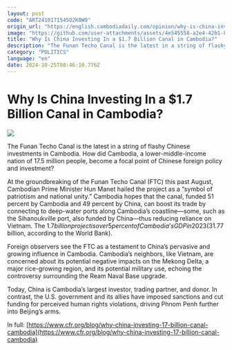 ```yaml
---
layout: post
code: "ART2410171545O2K0W9"
origin_url: "https://english.cambodiadaily.com/opinion/why-is-china-investing-in-a-1-7-billion-canal-in-cambodia-189566/"
image: "https://github.com/user-attachments/assets/4e545558-a2e4-42b1-8eba-29043ab73040"
title: "Why Is China Investing In a $1.7 Billion Canal in Cambodia?"
description: "The Funan Techo Canal is the latest in a string of flashy Chinese investments in Cambodia. How did Cambodia, a lower-middle-income nation of 17.5 million people, become a focal point of Chinese foreign policy and investment?"
category: "POLITICS"
language: "en"
date: 2024-10-25T08:46:10.776Z
---
```


# Why Is China Investing In a $1.7 Billion Canal in Cambodia?

 ![](https://github.com/user-attachments/assets/9248c606-99db-491a-9153-5a32e2628abe)

The Funan Techo Canal is the latest in a string of flashy Chinese investments in Cambodia. How did Cambodia, a lower-middle-income nation of 17.5 million people, become a focal point of Chinese foreign policy and investment?

At the groundbreaking of the Funan Techo Canal (FTC) this past August, Cambodian Prime Minister Hun Manet hailed the project as a “symbol of patriotism and national unity.” Cambodia hopes that the canal, funded 51 percent by Cambodia and 49 percent by China, can boost its trade by connecting to deep-water ports along Cambodia’s coastline—some, such as the Sihanoukville port, also funded by China—thus reducing reliance on Vietnam. The $1.7 billion project is over 5 percent of Cambodia’s GDP in 2023 ($31.77 billion, according to the World Bank).

Foreign observers see the FTC as a testament to China’s pervasive and growing influence in Cambodia. Cambodia’s neighbors, like Vietnam, are concerned about its potential negative impacts on the Mekong Delta, a major rice-growing region, and its potential military use, echoing the controversy surrounding the Ream Naval Base upgrade.

Today, China is Cambodia’s largest investor, trading partner, and donor. In contrast, the U.S. government and its allies have imposed sanctions and cut funding for perceived human rights violations, driving Phnom Penh further into Beijing’s arms.

In full: [https://www.cfr.org/blog/why-china-investing-17-billion-canal-cambodia](https://www.cfr.org/blog/why-china-investing-17-billion-canal-cambodia)